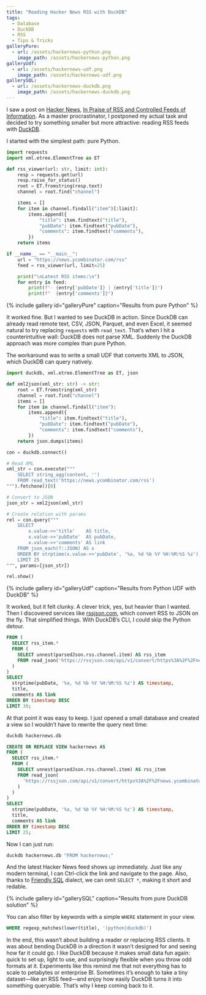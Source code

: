 ```yaml
---
title: "Reading Hacker News RSS with DuckDB"
tags:
  - Database
  - DuckDB
  - RSS
  - Tips & Tricks
galleryPure:
  - url: /assets/hackernews-python.png
    image_path: /assets/hackernews-python.png
galleryUdf:
  - url: /assets/hackernews-udf.png
    image_path: /assets/hackernews-udf.png
gallerySQL:
  - url: /assets/hackernews-duckdb.png
    image_path: /assets/hackernews-duckdb.png
---
```


I saw a post on [Hacker News](https://news.ycombinator.com/), [In Praise of RSS and Controlled Feeds of Information](https://blog.burkert.me/posts/in_praise_of_syndication/). As a master procrastinator, I postponed my actual task and decided to try something smaller but more attractive: reading RSS feeds with [DuckDB](https://duckdb.org/).

I started with the simplest path: pure Python.

```python
import requests
import xml.etree.ElementTree as ET

def rss_viewer(url: str, limit: int):
    resp = requests.get(url)
    resp.raise_for_status()
    root = ET.fromstring(resp.text)
    channel = root.find("channel")

    items = []
    for item in channel.findall("item")[:limit]:
        items.append({
            "title": item.findtext("title"),
            "pubDate": item.findtext("pubDate"),
            "comments": item.findtext("comments"),
        })
    return items

if __name__ == "__main__":
    url = "https://news.ycombinator.com/rss"
    feed = rss_viewer(url, limit=25)

    print("\nLatest RSS items:\n")
    for entry in feed:
        print(f"- {entry['pubDate']} | {entry['title']}")
        print(f"  {entry['comments']}")
```

{% include gallery id="galleryPure" caption="Results from pure Python" %}

It worked fine. But I wanted to see DuckDB in action. Since DuckDB can already read remote text, CSV, JSON, Parquet, and even Excel, it seemed natural to try replacing `requests` with `read_text`. That’s when I hit a counterintuitive wall: DuckDB does not parse XML. Suddenly the DuckDB approach was more complex than pure Python.

The workaround was to write a small UDF that converts XML to JSON, which DuckDB can query natively.

```python
import duckdb, xml.etree.ElementTree as ET, json

def xml2json(xml_str: str) -> str:
    root = ET.fromstring(xml_str)
    channel = root.find("channel")
    items = []
    for item in channel.findall("item"):
        items.append({
            "title": item.findtext("title"),
            "pubDate": item.findtext("pubDate"),
            "comments": item.findtext("comments"),
        })
    return json.dumps(items)

con = duckdb.connect()

# Read XML
xml_str = con.execute("""
    SELECT string_agg(content, '')
    FROM read_text('https://news.ycombinator.com/rss')
""").fetchone()[0]

# Convert to JSON
json_str = xml2json(xml_str)

# Create relation with params
rel = con.query("""
    SELECT 
        x.value->>'title'    AS title,
        x.value->>'pubDate'  AS pubDate,
        x.value->>'comments' AS link
    FROM json_each(?::JSON) AS x
    ORDER BY strptime(x.value->>'pubDate', '%a, %d %b %Y %H:%M:%S %z') DESC
    LIMIT 25
""", params=[json_str])

rel.show()
```

{% include gallery id="galleryUdf" caption="Results from Python UDF with DuckDB" %}

It worked, but it felt clunky. A clever trick, yes, but heavier than I wanted. Then I discovered services like [rssjson.com](https://rssjson.com/), which convert RSS to JSON on the fly. That simplified things. With DuckDB’s CLI, I could skip the Python detour.

```SQL
FROM (
  SELECT rss_item.*
  FROM (
    SELECT unnest(parsedJson.rss.channel.item) AS rss_item
    FROM read_json('https://rssjson.com/api/v1/convert/https%3A%2F%2Fnews.ycombinator.com%2Frss')
  )
)
SELECT 
  strptime(pubDate, '%a, %d %b %Y %H:%M:%S %z') AS timestamp,
  title,
  comments AS link
ORDER BY timestamp DESC
LIMIT 30;
```

At that point it was easy to keep. I just opened a small database and created a view so I wouldn’t have to rewrite the query next time:

```bash
duckdb hackernews.db
```

```sql
CREATE OR REPLACE VIEW hackernews AS
FROM (
  SELECT rss_item.*
  FROM (
    SELECT unnest(parsedJson.rss.channel.item) AS rss_item
    FROM read_json(
      'https://rssjson.com/api/v1/convert/https%3A%2F%2Fnews.ycombinator.com%2Frss'
    )
  )
)
SELECT 
  strptime(pubDate, '%a, %d %b %Y %H:%M:%S %z') AS timestamp,
  title,
  comments AS link
ORDER BY timestamp DESC
LIMIT 25;
```

Now I can just run:

```bash
duckdb hackernews.db "FROM hackernews;"
```

And the latest Hacker News feed shows up immediately. Just like any modern terminal, I can Ctrl-click the link and navigate to the page. Also, thanks to [Friendly SQL](https://duckdb.org/docs/stable/sql/dialect/friendly_sql.html) dialect, we can omit `SELECT *`, making it short and redable.

{% include gallery id="gallerySQL" caption="Results from pure DuckDB solution" %}

You can also filter by keywords with a simple `WHERE` statement in your view.

```sql
WHERE regexp_matches(lower(title), '(python|duckdb)')
```

In the end, this wasn’t about building a reader or replacing RSS clients. It was about bending DuckDB in a direction it wasn’t designed for and seeing how far it could go. I like DuckDB because it makes small data fun again: quick to set up, light to use, and surprisingly flexible when you throw odd formats at it. Experiments like this remind me that not everything has to scale to petabytes or enterprise BI. Sometimes it’s enough to take a tiny dataset—like an RSS feed—and enjoy how easily DuckDB turns it into something queryable. That’s why I keep coming back to it.
